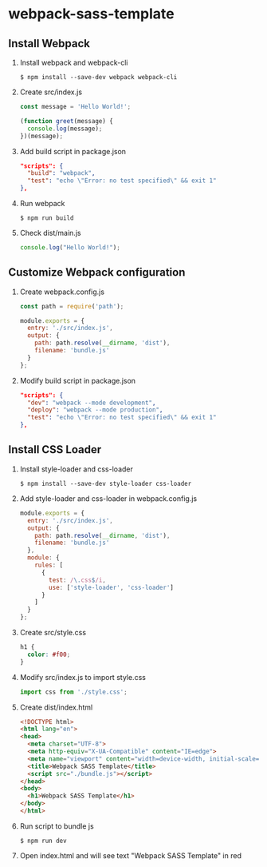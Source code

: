 # webpack-sass-template

## Install Webpack
1. Install webpack and webpack-cli
    ```
    $ npm install --save-dev webpack webpack-cli 
    ```

2. Create src/index.js
    ```js
    const message = 'Hello World!';

    (function greet(message) {
      console.log(message);
    })(message);
    ```

3. Add build script in package.json
    ```json
    "scripts": {
      "build": "webpack",
      "test": "echo \"Error: no test specified\" && exit 1"
    },
    ```

4. Run webpack
    ```
    $ npm run build
    ```

5. Check dist/main.js
    ```js
    console.log("Hello World!");
    ```

## Customize Webpack configuration
1. Create webpack.config.js
    ```js
    const path = require('path');

    module.exports = {
      entry: './src/index.js',
      output: {
        path: path.resolve(__dirname, 'dist'),
        filename: 'bundle.js'
      }
    };
    ```
2. Modify build script in package.json
    ```json
    "scripts": {
      "dev": "webpack --mode development",
      "deploy": "webpack --mode production",
      "test": "echo \"Error: no test specified\" && exit 1"
    },
    ```

## Install CSS Loader
1. Install style-loader and css-loader 
    ```
    $ npm install --save-dev style-loader css-loader
    ```

2. Add style-loader and css-loader in webpack.config.js
    ```js
    module.exports = {
      entry: './src/index.js',
      output: {
        path: path.resolve(__dirname, 'dist'),
        filename: 'bundle.js'
      },
      module: {
        rules: [
          {
            test: /\.css$/i,
            use: ['style-loader', 'css-loader']
          }
        ]
      }
    };
    ```

3. Create src/style.css
    ```css
    h1 {
      color: #f00;
    }
    ```

4. Modify src/index.js to import style.css
    ```js
    import css from './style.css';
    ```

5. Create dist/index.html
    ```html
    <!DOCTYPE html>
    <html lang="en">
    <head>
      <meta charset="UTF-8">
      <meta http-equiv="X-UA-Compatible" content="IE=edge">
      <meta name="viewport" content="width=device-width, initial-scale=1.0">
      <title>Webpack SASS Template</title>
      <script src="./bundle.js"></script>
    </head>
    <body>
      <h1>Webpack SASS Template</h1>
    </body>
    </html>
    ```

6. Run script to bundle js
    ```
    $ npm run dev
    ```

7. Open index.html and will see text "Webpack SASS Template" in red